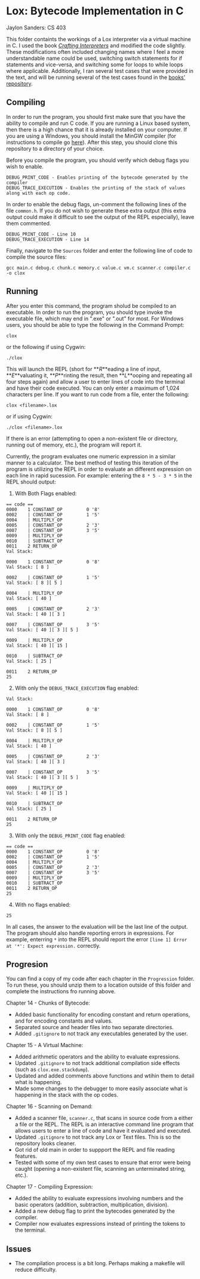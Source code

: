 # Lox: Bytecode Implementation in C
Jaylon Sanders: CS 403

This folder containts the workings of a Lox interpreter via a virtual machine in C. I used the book [_Crafting Interpreters_](https://www.craftinginterpreters.com/) and modified the code slightly. These modifications often included changing names where I feel a more understandable name could be used, switching switch statements for if statements and vice-versa, and switching some for loops to while loops where applicable. Additionally, I ran several test cases that were provided in the text, and will be running several of the test cases found in the [books' repository](https://github.com/munificent/craftinginterpreters/tree/master/test).

## Compiling
In order to run the program, you should first make sure that you have the ability to compile and run C code. If you are running a Linux based system, then there is a high chance that it is already installed on your computer. If you are using a Windows, you should install the MinGW compiler (for instructions to compile go [here](https://www.geeksforgeeks.org/installing-mingw-tools-for-c-c-and-changing-environment-variable/])). After this step, you should clone this repository to a directory of your choice.

Before you compile the program, you should verify which debug flags you wish to enable.
```
DEBUG_PRINT_CODE - Enables printing of the bytecode generated by the compiler
DEBUG_TRACE_EXECUTION - Enables the printing of the stack of values along with each op code.
``` 
In order to enable the debug flags, un-comment the following lines of the file ```common.h```. If you do not wish to generate these extra output (this extra output could make it difficult to see the output of the REPL especially), leave them commented.
```
DEBUG_PRINT_CODE - Line 10
DEBUG_TRACE_EXECUTION - Line 14
```

Finally, navigate to the ```Sources``` folder and enter the following line of code to compile the source files:
```
gcc main.c debug.c chunk.c memory.c value.c vm.c scanner.c compiler.c -o clox
```
## Running
After you enter this command, the program sholud be compiled to an executable. In order to run the program, you should type invoke the executable file, which may end in ".exe" or ".out" for most. For Windows users, you should be able to type the following in the Command Prompt:
```
clox
```
or the following if using Cygwin:
```
./clox
```
This will launch the REPL (short for **_R_**eading a line of input, **_E_**valuating it, **_P_**rinting the result, then **_L_**ooping and repeating all four steps again) and allow a user to enter lines of code into the terminal and have their code executed. You can only enter a maximum of 1,024 characters per line. If you want to run code from a file, enter the following:
```
clox <filename>.lox
```
or if using Cygwin:
```
./clox <filename>.lox
```
If there is an error (attempting to open a non-existent file or directory, running out of memory, etc.), the program will report it. 

Currently, the program evaluates one numeric expression in a similar manner to a calculator. The best method of testing this iteration of the program is utilizing the REPL in order to evaluate an different expression on each line in rapid sucession. For example: entering the ```8 * 5 - 3 * 5``` in the REPL should output:

1. With Both Flags enabled:
```
== code ==
0000    1 CONSTANT_OP         0 '8'
0002    | CONSTANT_OP         1 '5'
0004    | MULTIPLY_OP
0005    | CONSTANT_OP         2 '3'
0007    | CONSTANT_OP         3 '5'
0009    | MULTIPLY_OP
0010    | SUBTRACT_OP
0011    2 RETURN_OP
Val Stack:

0000    1 CONSTANT_OP         0 '8'
Val Stack: [ 8 ]

0002    | CONSTANT_OP         1 '5'
Val Stack: [ 8 ][ 5 ]

0004    | MULTIPLY_OP
Val Stack: [ 40 ]

0005    | CONSTANT_OP         2 '3'
Val Stack: [ 40 ][ 3 ]

0007    | CONSTANT_OP         3 '5'
Val Stack: [ 40 ][ 3 ][ 5 ]

0009    | MULTIPLY_OP
Val Stack: [ 40 ][ 15 ]

0010    | SUBTRACT_OP
Val Stack: [ 25 ]

0011    2 RETURN_OP
25
```

2. With only the ```DEBUG_TRACE_EXECUTION``` flag enabled:
```
Val Stack:

0000    1 CONSTANT_OP         0 '8'
Val Stack: [ 8 ]

0002    | CONSTANT_OP         1 '5'
Val Stack: [ 8 ][ 5 ]

0004    | MULTIPLY_OP
Val Stack: [ 40 ]

0005    | CONSTANT_OP         2 '3'
Val Stack: [ 40 ][ 3 ]

0007    | CONSTANT_OP         3 '5'
Val Stack: [ 40 ][ 3 ][ 5 ]

0009    | MULTIPLY_OP
Val Stack: [ 40 ][ 15 ]

0010    | SUBTRACT_OP
Val Stack: [ 25 ]

0011    2 RETURN_OP
25
```

3. With only the ```DEBUG_PRINT_CODE``` flag enabled:
```
== code ==
0000    1 CONSTANT_OP         0 '8'
0002    | CONSTANT_OP         1 '5'
0004    | MULTIPLY_OP
0005    | CONSTANT_OP         2 '3'
0007    | CONSTANT_OP         3 '5'
0009    | MULTIPLY_OP
0010    | SUBTRACT_OP
0011    2 RETURN_OP
25
```

4. With no flags enabled:
```
25
```

In all cases, the answer to the evaluation will be the last line of the output. The program should also handle reporting errors in expressions. For example, enterring ```*``` into the REPL should report the error ```[line 1] Error at '*': Expect expression.``` correctly.

## Progresion
You can find a copy of my code after each chapter in the ```Progression``` folder. To run these, you should unzip them to a location outside of this folder and complete the instructions fro running above.

Chapter 14 - Chunks of Bytecode:
- Added basic functionality for encoding constant and return operations, and for encoding constants and values.
- Separated source and header files into two separate directories.
- Added ```.gitignore``` to not track any executables generated by the user.

Chapter 15 - A Virtual Machine:
- Added arithmetic operators and the ability to evaluate expressions.
- Updated ```.gitignore``` to not track additional compilation side effects (such as ```clox.exe.stackdump```).
- Updated and added comments above functions and wtihin them to detail what is happening.
- Made some changes to the debugger to more easily associate what is happening in the stack with the op codes.

Chapter 16 - Scanning on Demand:
- Added a scanner file, ```scanner.c```, that scans in source code from a either a file or the REPL. The REPL is an interactive command line program that allows users to enter a line of code and have it evaluated and executed. 
- Updated ```.gitignore``` to not track any Lox or Text files. This is so the repository looks cleaner.
- Got rid of old main in order to suppport the REPL and file reading features.
- Tested with some of my own test cases to ensure that error were being caught (opening a non-existent file, scanning an unterminated string, etc.). 

Chapter 17 - Compiling Expression:
- Added the ability to evaluate expressions involving numbers and the basic operators (addition, subtraction, multiplication, division).
- Added a new debug flag to print the bytecodes generated by the compiler.
- Compiler now evaluates expressions instead of printing the tokens to the terminal.

## Issues
- The compilation process is a bit long. Perhaps making a makefile will reduce difficulty. 